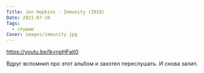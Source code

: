 ```yaml
---
Title: Jon Hopkins - Immunity (2018)
Date: 2021-07-28
Tags:
  - слушаю
Cover: images/immunity.jpg
---
```


https://youtu.be/lkvnpHFajt0

Вдруг вспомнил про этот альбом и захотел переслушать. И снова залип.
